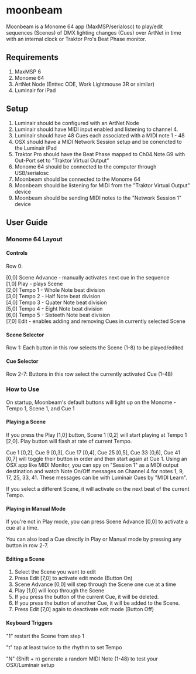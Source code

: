 # moonbeam #

Moonbeam is a Monome 64 app (MaxMSP/serialosc) to play/edit sequences (Scenes) of DMX lighting changes (Cues) over ArtNet in time with an internal clock or Traktor Pro's Beat Phase monitor.

## Requirements ##

1. MaxMSP 6
1. Monome 64
1. ArtNet Node (Enttec ODE, Work Lightmouse 3R or similar)
1. Luminair for iPad

## Setup ##

1. Luminair should be configured with an ArtNet Node
1. Luminair should have MIDI input enabled and listening to channel 4.
1. Luminair should have 48 Cues each associated with a MIDI note 1 - 48
1. OSX should have a MIDI Network Session setup and be conencted to the Luminair iPad
1. Traktor Pro should have the Beat Phase mapped to Ch04.Note.G9 with Out-Port set to "Traktor Virtual Output"
1. Monome 64 should be connected to the computer through USB/serialosc
1. Moonbeam should be connected to the Monome 64
1. Moonbeam should be listening for MIDI from the "Traktor Virtual Output" device
1. Moonbeam should be sending MIDI notes to the "Network Session 1" device

## User Guide ##
### Monome 64 Layout ###
#### Controls ####

Row 0:  

[0,0] Scene Advance - manually activates next cue in the sequence  
[1,0] Play - plays Scene  
[2,0] Tempo 1 - Whole Note beat division  
[3,0] Tempo 2 - Half Note  beat division  
[4,0] Tempo 3 - Quater Note beat division  
[5,0] Tempo 4 - Eight Note beat division   
[6,0] Tempo 5 - Sixteeth Note beat division  
[7,0] Edit - enables adding and removing Cues in currently selected Scene  

#### Scene Selector ####

Row 1: Each button in this row selects the Scene (1-8) to be played/edited

#### Cue Selector ####

Row 2-7: Buttons in this row select the currently activated Cue (1-48)  

### How to Use ###

On startup, Moonbeam's default buttons will light up on the Monome - Tempo 1, Scene 1, and Cue 1

#### Playing a Scene ####

If you press the Play [1,0] button, Scene 1 [0,2] will start playing at Tempo 1 [2,0]. Play button will flash at rate of current Tempo. 

Cue 1 [0,2], Cue 9 [0,3], Cue 17 [0,4], Cue 25 [0,5], Cue 33 [0,6], Cue 41 [0,7] will toggle their button in order and then start again at Cue 1. Using an OSX app like MIDI Monitor, you can spy on "Session 1" as a MIDI output destination and watch Note On/Off messages on Channel 4 for notes 1,  9, 17, 25, 33, 41. These messages can be with Luminair Cues by "MIDI Learn".

If you select a different Scene, it will activate on the next beat of the current Tempo. 

#### Playing in Manual Mode ####

If you're not in Play mode, you can press Scene Advance [0,0] to activate a cue at a time.  

You can also load a Cue directly in Play or Manual mode by pressing any button in row 2-7.  

#### Editing a Scene ####

1. Select the Scene you want to edit  
1. Press Edit [7,0] to activate edit mode (Button On)
1. Scene Advance [0,0] will step through the Scene one cue at a time
1. Play [1,0] will loop through the Scene 
1. If you press the button of the current Cue, it will be deleted.
1. If you press the button of another Cue, it will be added to the Scene.
1. Press Edit [7,0] again to deactivate edit mode (Button Off)

#### Keyboard Triggers ####

"1" restart the Scene from step 1    

"t" tap at least twice to the rhythm to set Tempo  

"N" (Shift + n) generate a random MIDI Note (1-48) to test your OSX/Luminair setup    

